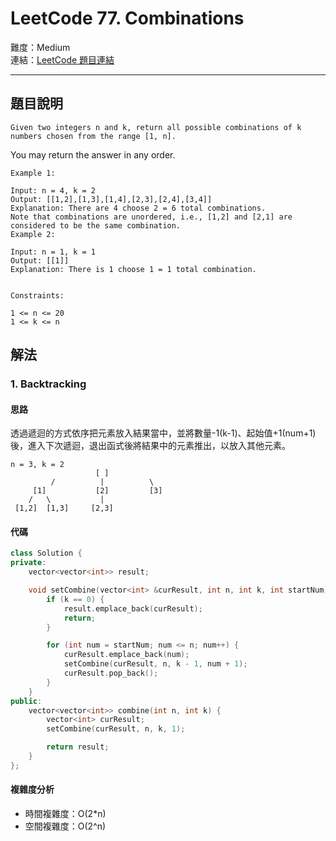 # LeetCode 77. Combinations

難度：Medium  
連結：[LeetCode 題目連結](https://leetcode.com/problems/combinations/description/)

---

## 題目說明
    
    Given two integers n and k, return all possible combinations of k numbers chosen from the range [1, n].

You may return the answer in any order.

 

    Example 1:

    Input: n = 4, k = 2
    Output: [[1,2],[1,3],[1,4],[2,3],[2,4],[3,4]]
    Explanation: There are 4 choose 2 = 6 total combinations.
    Note that combinations are unordered, i.e., [1,2] and [2,1] are considered to be the same combination.
    Example 2:

    Input: n = 1, k = 1
    Output: [[1]]
    Explanation: There is 1 choose 1 = 1 total combination.
    

    Constraints:

    1 <= n <= 20
    1 <= k <= n

## 解法
### 1. Backtracking
#### 思路

透過遞迴的方式依序把元素放入結果當中，並將數量-1(k-1)、起始值+1(num+1)後，進入下次遞迴，退出函式後將結果中的元素推出，以放入其他元素。
```
n = 3, k = 2
                   [ ]
         /          |          \
     [1]           [2]         [3]
    /   \           |         
 [1,2]  [1,3]     [2,3]
```

#### 代碼
```c++
class Solution {
private:
    vector<vector<int>> result;

    void setCombine(vector<int> &curResult, int n, int k, int startNum) {
        if (k == 0) {
            result.emplace_back(curResult);
            return;
        }

        for (int num = startNum; num <= n; num++) {
            curResult.emplace_back(num);
            setCombine(curResult, n, k - 1, num + 1);
            curResult.pop_back();
        }
    }
public:
    vector<vector<int>> combine(int n, int k) {
        vector<int> curResult;
        setCombine(curResult, n, k, 1);

        return result;
    }
};
```

#### 複雜度分析

- 時間複雜度：O(2*n)
- 空間複雜度：O(2^n)
